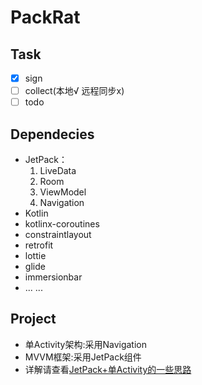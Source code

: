 # PackRat

## Task
- [x] sign
- [ ] collect(本地√ 远程同步x)
- [ ] todo

## Dependecies
* JetPack：
  1. LiveData
  2. Room
  3. ViewModel
  4. Navigation
* Kotlin
* kotlinx-coroutines
* constraintlayout
* retrofit
* lottie
* glide
* immersionbar
* ... ...

## Project
- 单Activity架构:采用Navigation
- MVVM框架:采用JetPack组件
- 详解请查看[JetPack+单Activity的一些思路](https://www.jianshu.com/p/1560de5422ca)
